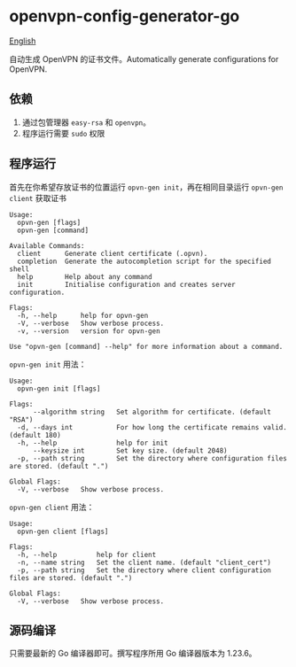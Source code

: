 # openvpn-config-generator-go

[English](README_en#openvpn-config-generator-go)

自动生成 OpenVPN 的证书文件。Automatically generate configurations for OpenVPN.

## 依赖

1. 通过包管理器 `easy-rsa` 和 `openvpn`。
2. 程序运行需要 `sudo` 权限

## 程序运行

首先在你希望存放证书的位置运行 `opvn-gen init`，再在相同目录运行 `opvn-gen client` 获取证书

```text
Usage:
  opvn-gen [flags]
  opvn-gen [command]

Available Commands:
  client      Generate client certificate (.opvn).
  completion  Generate the autocompletion script for the specified shell
  help        Help about any command
  init        Initialise configuration and creates server configuration.

Flags:
  -h, --help      help for opvn-gen
  -V, --verbose   Show verbose process.
  -v, --version   version for opvn-gen

Use "opvn-gen [command] --help" for more information about a command.
```

`opvn-gen init` 用法：

```text
Usage:
  opvn-gen init [flags]

Flags:
      --algorithm string   Set algorithm for certificate. (default "RSA")
  -d, --days int           For how long the certificate remains valid. (default 180)
  -h, --help               help for init
      --keysize int        Set key size. (default 2048)
  -p, --path string        Set the directory where configuration files are stored. (default ".")

Global Flags:
  -V, --verbose   Show verbose process.
```

`opvn-gen client` 用法：

```text
Usage:
  opvn-gen client [flags]

Flags:
  -h, --help          help for client
  -n, --name string   Set the client name. (default "client_cert")
  -p, --path string   Set the directory where client configuration files are stored. (default ".")

Global Flags:
  -V, --verbose   Show verbose process.
```

## 源码编译

只需要最新的 Go 编译器即可。撰写程序所用 Go 编译器版本为 1.23.6。
